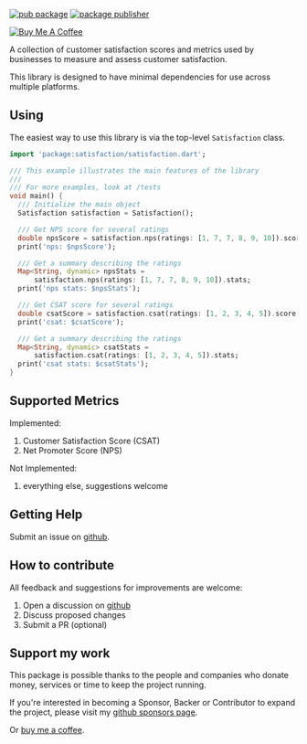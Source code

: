 [![pub package](https://img.shields.io/pub/v/satifaction.svg)](https://pub.dev/packages/satifaction)
[![package publisher](https://img.shields.io/pub/publisher/satifaction.svg)](https://pub.dev/packages/satifaction/publisher)

[![Buy Me A Coffee](https://bmc-cdn.nyc3.digitaloceanspaces.com/BMC-button-images/custom_images/orange_img.png "Buy Me A Coffee")](https://www.buymeacoffee.com/0xdir "Buy Me A Coffee")

A collection of customer satisfaction scores and metrics used by businesses 
to measure and assess customer satisfaction.

This library is designed to have minimal dependencies for use across multiple platforms.

## Using

The easiest way to use this library is via the top-level ```Satisfaction``` class.

```dart
import 'package:satisfaction/satisfaction.dart';

/// This example illustrates the main features of the library
///
/// For more examples, look at /tests
void main() {
  /// Initialize the main object
  Satisfaction satisfaction = Satisfaction();

  /// Get NPS score for several ratings
  double npsScore = satisfaction.nps(ratings: [1, 7, 7, 8, 9, 10]).score;
  print('nps: $npsScore');

  /// Get a summary describing the ratings
  Map<String, dynamic> npsStats =
      satisfaction.nps(ratings: [1, 7, 7, 8, 9, 10]).stats;
  print('nps stats: $npsStats');

  /// Get CSAT score for several ratings
  double csatScore = satisfaction.csat(ratings: [1, 2, 3, 4, 5]).score;
  print('csat: $csatScore');

  /// Get a summary describing the ratings
  Map<String, dynamic> csatStats =
      satisfaction.csat(ratings: [1, 2, 3, 4, 5]).stats;
  print('csat stats: $csatStats');
}
```

## Supported Metrics

Implemented:
1. Customer Satisfaction Score (CSAT)
2. Net Promoter Score (NPS)

Not Implemented:
1. everything else, suggestions welcome

## Getting Help

Submit an issue on [github](https://github.com/0xdir/satisfaction_dart).

## How to contribute

All feedback and suggestions for improvements are welcome:

1. Open a discussion on [github](https://github.com/0xdir/satisfaction_dart)
2. Discuss proposed changes
3. Submit a PR (optional)

## Support my work

This package is possible thanks to the people and companies
who donate money, services or time to keep the project running.

If you're interested in becoming a Sponsor, Backer or Contributor
to expand the project, please visit my [github sponsors page](https://github.com/sponsors/0xdir).

Or [buy me a coffee](https://www.buymeacoffee.com/0xdir).